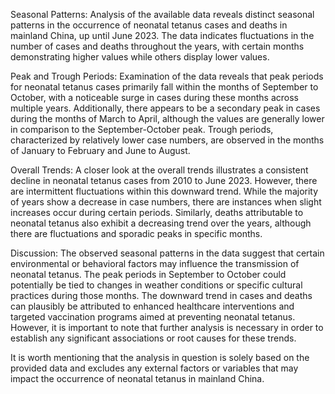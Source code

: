 Seasonal Patterns: Analysis of the available data reveals distinct seasonal patterns in the occurrence of neonatal tetanus cases and deaths in mainland China, up until June 2023. The data indicates fluctuations in the number of cases and deaths throughout the years, with certain months demonstrating higher values while others display lower values.

Peak and Trough Periods: Examination of the data reveals that peak periods for neonatal tetanus cases primarily fall within the months of September to October, with a noticeable surge in cases during these months across multiple years. Additionally, there appears to be a secondary peak in cases during the months of March to April, although the values are generally lower in comparison to the September-October peak. Trough periods, characterized by relatively lower case numbers, are observed in the months of January to February and June to August.

Overall Trends: A closer look at the overall trends illustrates a consistent decline in neonatal tetanus cases from 2010 to June 2023. However, there are intermittent fluctuations within this downward trend. While the majority of years show a decrease in case numbers, there are instances when slight increases occur during certain periods. Similarly, deaths attributable to neonatal tetanus also exhibit a decreasing trend over the years, although there are fluctuations and sporadic peaks in specific months.

Discussion: The observed seasonal patterns in the data suggest that certain environmental or behavioral factors may influence the transmission of neonatal tetanus. The peak periods in September to October could potentially be tied to changes in weather conditions or specific cultural practices during those months. The downward trend in cases and deaths can plausibly be attributed to enhanced healthcare interventions and targeted vaccination programs aimed at preventing neonatal tetanus. However, it is important to note that further analysis is necessary in order to establish any significant associations or root causes for these trends.

It is worth mentioning that the analysis in question is solely based on the provided data and excludes any external factors or variables that may impact the occurrence of neonatal tetanus in mainland China.